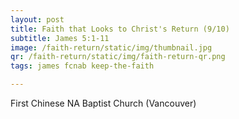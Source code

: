 ```yaml
---
layout: post
title: Faith that Looks to Christ's Return (9/10)
subtitle: James 5:1-11
image: /faith-return/static/img/thumbnail.jpg
qr: /faith-return/static/img/faith-return-qr.png
tags: james fcnab keep-the-faith

---
```

First Chinese NA Baptist Church (Vancouver)
